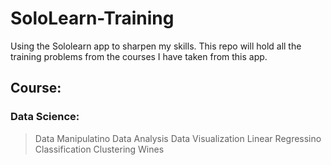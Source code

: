 # SoloLearn-Training
Using the Sololearn app to sharpen my skills. This repo will hold all the training problems from the courses I have taken from this app.

## Course:

### Data Science:
> Data Manipulatino
> Data Analysis
> Data Visualization
> Linear Regressino
> Classification
> Clustering Wines
